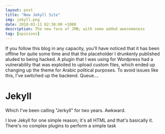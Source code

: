 ```yaml
---
layout: post
title: "New Jekyll Site"
img: jekyll.png
date: 2018-03-11 02:30:00 +1000
description: The new face of JMB; with some added awesomeness
tag: [opinions]
---
```


If you follow this blog in any capacity, you'll have noticed that it has been offline for quite some time and that the placeholder I drunkenly published aluded to being hacked. A plugin that I was using for Wordpress had a vulnerability that was exploited to upload custom files, which ended up changing up the theme for Arabic political purposes. To avoid issues like this, I've switched up the backend. Queue....

# Jekyll

Which I've been calling "Jerkyll" for two years. Awkward.

I love Jekyll for one simple reason; it's all HTML and that's basically it. There's no complex plugins to perform a simple task
